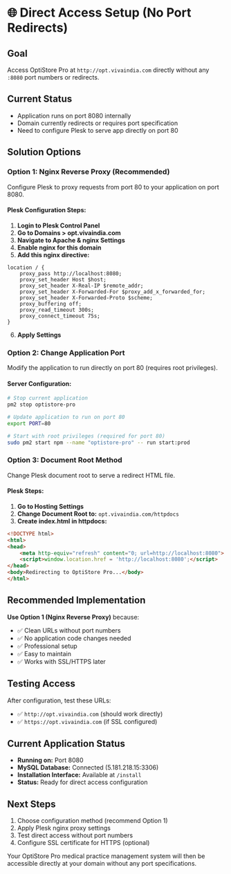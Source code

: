 # 🌐 Direct Access Setup (No Port Redirects)

## Goal
Access OptiStore Pro at `http://opt.vivaindia.com` directly without any `:8080` port numbers or redirects.

## Current Status
- Application runs on port 8080 internally
- Domain currently redirects or requires port specification
- Need to configure Plesk to serve app directly on port 80

## Solution Options

### Option 1: Nginx Reverse Proxy (Recommended)
Configure Plesk to proxy requests from port 80 to your application on port 8080.

#### Plesk Configuration Steps:
1. **Login to Plesk Control Panel**
2. **Go to Domains > opt.vivaindia.com**
3. **Navigate to Apache & nginx Settings**
4. **Enable nginx for this domain**
5. **Add this nginx directive:**

```nginx
location / {
    proxy_pass http://localhost:8080;
    proxy_set_header Host $host;
    proxy_set_header X-Real-IP $remote_addr;
    proxy_set_header X-Forwarded-For $proxy_add_x_forwarded_for;
    proxy_set_header X-Forwarded-Proto $scheme;
    proxy_buffering off;
    proxy_read_timeout 300s;
    proxy_connect_timeout 75s;
}
```

6. **Apply Settings**

### Option 2: Change Application Port
Modify the application to run directly on port 80 (requires root privileges).

#### Server Configuration:
```bash
# Stop current application
pm2 stop optistore-pro

# Update application to run on port 80
export PORT=80

# Start with root privileges (required for port 80)
sudo pm2 start npm --name "optistore-pro" -- run start:prod
```

### Option 3: Document Root Method
Change Plesk document root to serve a redirect HTML file.

#### Plesk Steps:
1. **Go to Hosting Settings**
2. **Change Document Root to:** `opt.vivaindia.com/httpdocs`
3. **Create index.html in httpdocs:**

```html
<!DOCTYPE html>
<html>
<head>
    <meta http-equiv="refresh" content="0; url=http://localhost:8080">
    <script>window.location.href = 'http://localhost:8080';</script>
</head>
<body>Redirecting to OptiStore Pro...</body>
</html>
```

## Recommended Implementation

**Use Option 1 (Nginx Reverse Proxy)** because:
- ✅ Clean URLs without port numbers
- ✅ No application code changes needed
- ✅ Professional setup
- ✅ Easy to maintain
- ✅ Works with SSL/HTTPS later

## Testing Access
After configuration, test these URLs:
- ✅ `http://opt.vivaindia.com` (should work directly)
- ✅ `https://opt.vivaindia.com` (if SSL configured)

## Current Application Status
- **Running on:** Port 8080
- **MySQL Database:** Connected (5.181.218.15:3306)
- **Installation Interface:** Available at `/install`
- **Status:** Ready for direct access configuration

## Next Steps
1. Choose configuration method (recommend Option 1)
2. Apply Plesk nginx proxy settings
3. Test direct access without port numbers
4. Configure SSL certificate for HTTPS (optional)

Your OptiStore Pro medical practice management system will then be accessible directly at your domain without any port specifications.